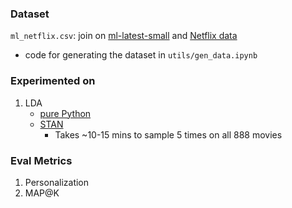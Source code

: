 ### Dataset
`ml_netflix.csv`: join on [ml-latest-small](https://grouplens.org/datasets/movielens/) and [Netflix data](https://www.kaggle.com/datasets/shivamb/netflix-shows?resource=download)
- code for generating the dataset in `utils/gen_data.ipynb`

### Experimented on
1. LDA
    - [pure Python](https://nicoleeesim97.medium.com/building-a-simple-content-based-recommender-system-for-movies-and-tv-shows-73fec4f325ae)
    - [STAN](https://mc-stan.org/docs/2_18/stan-users-guide/latent-dirichlet-allocation.html)
        - Takes ~10-15 mins to sample 5 times on all 888 movies

### Eval Metrics
1. Personalization
2. MAP@K
